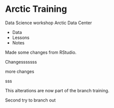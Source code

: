 # Arctic Training 
Data Science workshop Arctic Data Center

* Data
* Lessons
* Notes

Made some changes from RStudio.

Changesssssss

more changes

sss

This alterations are now part of the branch training.


Second try to branch out